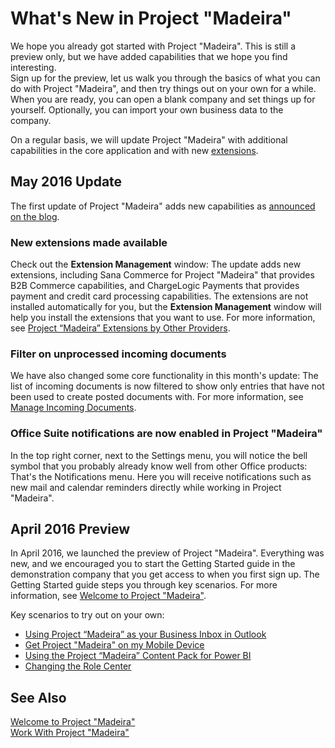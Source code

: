 <properties
	pageTitle="What's New in Project “Madeira”| Project “Madeira”"
    description="What's New" 
	services="project-madeira" 
	documentationCenter=""
	authors="edupont04"/>
<tags
    ms.service="project-madeira"
    ms.topic="get-started-article"
    ms.devlang="na"
    ms.tgt_pltfrm="na"
    ms.workload="na"
    ms.date="05/12/2016"
    ms.author="edupont04" />
    
# What's New in Project "Madeira" 
We hope you already got started with Project "Madeira". This is still a preview only, but we have added capabilities that we hope you find interesting.  
Sign up for the preview, let us walk you through the basics of what you can do with Project "Madeira", and then try things out on your own for a while. When you are ready, you can open a blank company and set things up for yourself. Optionally, you can import your own business data to the company.  
  
On a regular basis, we will update Project "Madeira" with additional capabilities in the core application and with new [extensions](ui-extensions.md). 
  
<!-- ## June 2016 Update
The second update of Project "Madeira" adds new capabilities as [announced on the blog](https://madeira.microsoft.com/blog/2016-june-update).  
  
### Working with incoming documents in Outlook.
This update adds actions to the vendor dashboard in the Outlook add-in so you can work directly with attachments to the associated email. You use the actions to send the email attachments directly to the **Incoming Documents** list, send the documents to the OCR service, and send an approval request for the incoming document. For more information, see [Manage Incoming Documents](across-income-documents.md).  
  
### Shipping agents and item attributes
You can add attributes to your inventory items that make it really easy to find the right product that your customer wants. For more information, see [How to: Work with Item Attributes](inventory-how-work-item-attributes.md).  
  
### New extensions made available
With this update, you can choose between even more extensions in the **Extension Management** window.
For more information, see [Project “Madeira” Extensions by Other Providers](ui-extensions-other.md).  
  
### Manage your customer relationships using Microsoft Dynamics CRM from inside Project "Madeira"
We've added a new assisted setup guide to the Business Manager home page that guides you through the setup process to connect to Dynamics CRM. Once that's done, you'll have a seamless coupling of Dynamics CRM records with Project "Madeira" records. For more information, see [Manage your customer relationships using Microsoft Dynamics CRM from inside Project “Madeira” ](marketing-integrate-dynamicscrm.md).  -->
  
## May 2016 Update
The first update of Project "Madeira" adds new capabilities as [announced on the blog](https://madeira.microsoft.com/blog/2016-may-update).  

### New extensions made available
Check out the **Extension Management** window: The update adds new extensions, including Sana Commerce for Project "Madeira" that provides B2B Commerce capabilities, and ChargeLogic Payments that provides payment and credit card processing capabilities. The extensions are not installed automatically for you, but the **Extension Management** window will help you install the extensions that you want to use. For more information, see [Project “Madeira” Extensions by Other Providers](ui-extensions-other.md).  
  
### Filter on unprocessed incoming documents
We have also changed some core functionality in this month's update: The list of incoming documents is now filtered to show only entries that have not been used to create posted documents with. For more information, see [Manage Incoming Documents](across-income-documents.md).  

### Office Suite notifications are now enabled in Project "Madeira"
In the top right corner, next to the Settings menu, you will notice the bell symbol that you probably already know well from other Office products: That's the Notifications menu. Here you will receive notifications such as new mail and calendar reminders directly while working in Project "Madeira".  
  
## April 2016 Preview
In April 2016, we launched the preview of Project "Madeira". Everything was new, and we encouraged you to start the Getting Started guide in the demonstration company that you get access to when you first sign up. The Getting Started guide steps you through key scenarios. For more information, see [Welcome to Project "Madeira"](madeira-get-started.md).  
  
Key scenarios to try out on your own:  

- [Using Project “Madeira” as your Business Inbox in Outlook](madeira-no-outlook.md)  
- [Get Project "Madeira" on my Mobile Device](install-mobile-app.md)  
- [Using the Project “Madeira” Content Pack for Power BI](madeira-powerbi.md)  
- [Changing the Role Center](change-role.md)  
  


## See Also
[Welcome to Project "Madeira"](madeira-get-started.md)  
[Work With Project "Madeira"](ui-work-product.md)  

